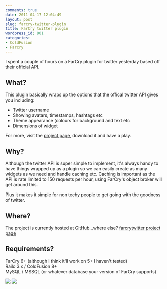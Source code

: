 ```yaml
---
comments: true
date: 2011-04-17 12:04:49
layout: post
slug: farcry-twitter-plugin
title: FarCry twitter plugin
wordpress_id: 901
categories:
- ColdFusion
- Farcry
---
```


I spent a couple of hours on a FarCry plugin for twitter yesterday based off their official API. 

## What?
This plugin basically wraps up the options that the offical twitter API gives you including:

* Twitter username
* Showing avatars, timestamps, hashtags etc
* Theme appearance (colours for background and text etc
* Dimensions of widget

For more, visit the [project page,](https://github.com/michaelsharman/farcrytwitter) download it and have a play.

## Why?
Although the twitter API is super simple to implement, it's always handy to have things wrapped up as a plugin so we can easily create as many widgets as we need and handle caching etc. Caching is important as the API is rate limited to 150 requests per hour, using FarCry's object broker will get around this.

Plus it makes it simple for non techy people to get going with the goodness of twitter.

## Where?
The project is currently hosted at GitHub...where else? 
[farcrytwitter project page](https://github.com/michaelsharman/farcrytwitter)

## Requirements?
FarCry 6+ (although I think it'll work on 5+ I haven't tested)  
Railo 3.x / ColdFusion 8+  
MySQL / MSSQL (or whatever database your version of FarCry supports)

![](http://www.chapter31.com/wp-content/uploads/2011/04/publishingrule.png)
![](http://www.chapter31.com/wp-content/uploads/2011/04/widgetsample-150x150.png)
